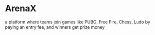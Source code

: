 # ArenaX
a platform where teams join games like PUBG, Free Fire, Chess, Ludo by paying an entry fee, and winners get prize money
